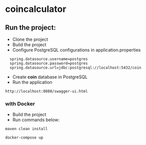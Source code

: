 # coincalculator

## Run the project:

- Clone the project
- Build the project
- Configure PostgreSQL configurations in application.properties
```
  spring.datasource.username=postgres
  spring.datasource.password=postgres
  spring.datasource.url=jdbc:postgresql://localhost:5432/coin
```
- Create **coin** database in PostgreSQL
- Run the application
```
http://localhost:8080/swagger-ui.html
```

### with Docker

- Build the project 
- Run commands below:
```
maven clean install
```
```
docker-compose up 
```







 
